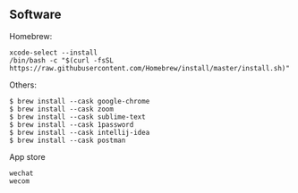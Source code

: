 ## Software

Homebrew:

```
xcode-select --install
/bin/bash -c "$(curl -fsSL https://raw.githubusercontent.com/Homebrew/install/master/install.sh)"
```

Others:

```
$ brew install --cask google-chrome 
$ brew install --cask zoom 
$ brew install --cask sublime-text
$ brew install --cask 1password
$ brew install --cask intellij-idea 
$ brew install --cask postman
```

App store

```
wechat
wecom
```
